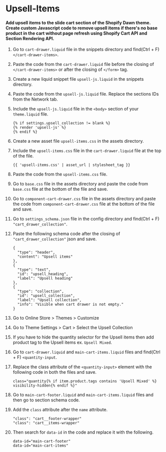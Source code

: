 # Upsell-Items
#### Add upsell items to the slide cart section of the Shopify Dawn theme. Create custom Javascript code to remove upsell items if there's no base product in the cart without page refresh using Shopify Cart API and Section Rendering API.

1. Go to `cart-drawer.liquid` file in the snippets directory and find(Ctrl + F) `</cart-drawer-items>`.

2. Paste the code from the `cart-drawer.liquid` file before the closing of `</cart-drawer-items>` or after the closing of `</form>` tag.

3. Create a new liquid snippet file `upsell-js.liquid` in the snippets directory.

4. Paste the code from the `upsell-js.liquid` file. Replace the sections IDs from the Network tab.

5. Include the `upsell-js.liquid` file in the `<body>` section of your `theme.liquid` file.

    ```
    {% if settings.upsell_collection != blank %}
    {% render 'upsell-js' %}
    {% endif %}
    ```
6. Create a new asset file `upsell-items.css` in the assets directory.

7. Include the `upsell-items.css` file in the `cart-drawer.liquid` file at the top of the file.

    `{{ 'upsell-items.css' | asset_url | stylesheet_tag }}`
    
8. Paste the code from the `upsell-items.css` file.

9. Go to `base.css` file in the assets directory and paste the code from `base.css` file at the bottom of the file and save.

10. Go to `component-cart-drawer.css` file in the assets directory and paste the code from `component-cart-drawer.css` file at the bottom of the file and save.

11. Go to `settings_schema.json` file in the config directory and find(Ctrl + F) `"cart_drawer_collection"`.

12. Paste the following schema code after the closing of `"cart_drawer_collection"` json and save.

    ```
    {
      "type": "header",
      "content": "Upsell items"
    },
    {
      "type": "text",
      "id": "upsell_heading",
      "label": "Upsell heading"
    },
    {
      "type": "collection",
      "id": "upsell_collection",
      "label": "Upsell collection",
      "info": "Visible when cart drawer is not empty."
    }
    ```
13. Go to Online Store > Themes > Customize
 
14. Go to Theme Settings > Cart > Select the Upsell Collection

15. If you have to hide the quantity selector for the Upsell items then add product tag to the Upsell items ex. `Upsell Mixed`.

16. Go to `cart-drawer.liquid` and `main-cart-items.liquid` files and find(Ctrl + F) `<quantity-input`.

17. Replace the class attribute of the `<quantity-input>` element with the following code in both the files and save.

    `class="quantity{% if item.product.tags contains 'Upsell Mixed' %} visibility-hidden{% endif %}"`
    
18. Go to `main-cart-footer.liquid` and `main-cart-items.liquid` files and then go to section schema code.

19. Add the `class` attribute after the `name` attribute.

    ```
    "class": "cart__footer-wrapper"
    "class": "cart__items-wrapper"
    ```
    
20. Then search for `data-id` in the code and replace it with the following.

    ```
    data-id="main-cart-footer"
    data-id="main-cart-items"
    ```
